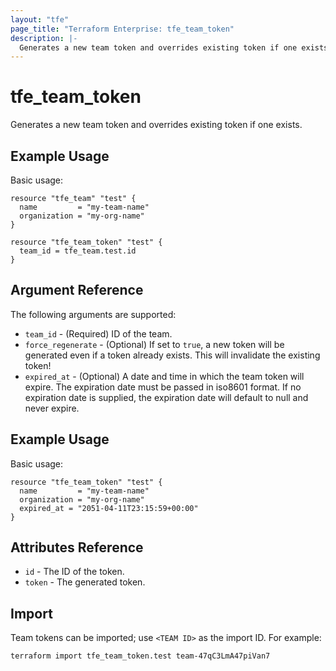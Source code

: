 ```yaml
---
layout: "tfe"
page_title: "Terraform Enterprise: tfe_team_token"
description: |-
  Generates a new team token and overrides existing token if one exists.
---
```


# tfe_team_token

Generates a new team token and overrides existing token if one exists.

## Example Usage

Basic usage:

```hcl
resource "tfe_team" "test" {
  name         = "my-team-name"
  organization = "my-org-name"
}

resource "tfe_team_token" "test" {
  team_id = tfe_team.test.id
}
```

## Argument Reference

The following arguments are supported:

* `team_id` - (Required) ID of the team.
* `force_regenerate` - (Optional) If set to `true`, a new token will be
  generated even if a token already exists. This will invalidate the existing
  token!
* `expired_at` - (Optional) A date and time in which the team token will expire. The expiration date must be passed in
iso8601 format. If no expiration date is supplied, the expiration date will default to null and never expire.

## Example Usage

Basic usage:

```hcl
resource "tfe_team_token" "test" {
  name         = "my-team-name"
  organization = "my-org-name"
  expired_at = "2051-04-11T23:15:59+00:00"
}
```

## Attributes Reference

* `id` - The ID of the token.
* `token` - The generated token.

## Import

Team tokens can be imported; use `<TEAM ID>` as the import ID. For example:

```shell
terraform import tfe_team_token.test team-47qC3LmA47piVan7
```

